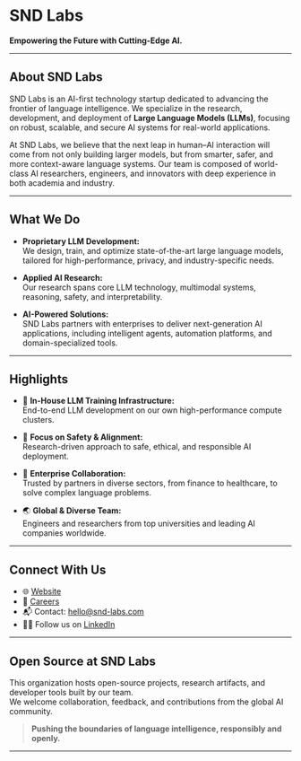 # SND Labs

**Empowering the Future with Cutting-Edge AI.**

---

## About SND Labs

SND Labs is an AI-first technology startup dedicated to advancing the frontier of language intelligence. We specialize in the research, development, and deployment of **Large Language Models (LLMs)**, focusing on robust, scalable, and secure AI systems for real-world applications.

At SND Labs, we believe that the next leap in human–AI interaction will come from not only building larger models, but from smarter, safer, and more context-aware language systems. Our team is composed of world-class AI researchers, engineers, and innovators with deep experience in both academia and industry.

---

## What We Do

- **Proprietary LLM Development:**  
  We design, train, and optimize state-of-the-art large language models, tailored for high-performance, privacy, and industry-specific needs.

- **Applied AI Research:**  
  Our research spans core LLM technology, multimodal systems, reasoning, safety, and interpretability.

- **AI-Powered Solutions:**  
  SND Labs partners with enterprises to deliver next-generation AI applications, including intelligent agents, automation platforms, and domain-specialized tools.

---

## Highlights

- 🔬 **In-House LLM Training Infrastructure:**  
  End-to-end LLM development on our own high-performance compute clusters.

- 🚀 **Focus on Safety & Alignment:**  
  Research-driven approach to safe, ethical, and responsible AI deployment.

- 🤝 **Enterprise Collaboration:**  
  Trusted by partners in diverse sectors, from finance to healthcare, to solve complex language problems.

- 🌏 **Global & Diverse Team:**  
  Engineers and researchers from top universities and leading AI companies worldwide.

---

## Connect With Us

- 🌐 [Website](https://snd-labs.com/)
- 💼 [Careers](https://snd-labs.com/careers)
- 📬 Contact: [hello@snd-labs.com](mailto:hello@snd-labs.com)
- 🧑‍💻 Follow us on [LinkedIn](https://www.linkedin.com/company/snd-labs/)

---

## Open Source at SND Labs

This organization hosts open-source projects, research artifacts, and developer tools built by our team.  
We welcome collaboration, feedback, and contributions from the global AI community.

> **Pushing the boundaries of language intelligence, responsibly and openly.**

---
